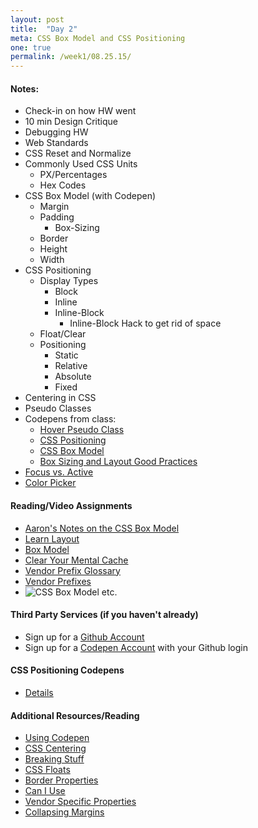 ```yaml
---
layout: post
title:  "Day 2"
meta: CSS Box Model and CSS Positioning
one: true
permalink: /week1/08.25.15/
---
```

#### Notes:
- Check-in on how HW went
- 10 min Design Critique
- Debugging HW
- Web Standards
- CSS Reset and Normalize
- Commonly Used CSS Units
    + PX/Percentages
    + Hex Codes
- CSS Box Model (with Codepen)
    + Margin
    + Padding
        * Box-Sizing
    + Border
    + Height
    + Width
- CSS Positioning
    + Display Types
        * Block
        * Inline
        * Inline-Block
            - Inline-Block Hack to get rid of space
    + Float/Clear
    + Positioning
        * Static
        * Relative
        * Absolute
        * Fixed
- Centering in CSS
- Pseudo Classes
- Codepens from class:
    + [Hover Pseudo Class](http://codepen.io/abbylarner/pen/MwNqmb)
    + [CSS Positioning](http://codepen.io/abbylarner/pen/WvVgbe)
    + [CSS Box Model](http://codepen.io/abbylarner/pen/NqQBjE)
    + [Box Sizing and Layout Good Practices](http://codepen.io/abbylarner/pen/YXmjyZ)
- [Focus vs. Active](http://stackoverflow.com/questions/1677990/what-is-the-difference-between-focus-and-active)
- [Color Picker](https://itunes.apple.com/us/app/color-picker/id641027709?mt=12)

#### Reading/Video Assignments
- [Aaron's Notes on the CSS Box Model](https://github.com/TIY-Austin-Front-End-Engineering/Curriculum/blob/master/css-box-model/README.md)
- [Learn Layout](http://learnlayout.com/)
- [Box Model](https://css-tricks.com/the-css-box-model/)
- [Clear Your Mental Cache](https://robots.thoughtbot.com/clear-your-mental-cache)
- [Vendor Prefix Glossary](https://developer.mozilla.org/en-US/docs/Glossary/Vendor_Prefix)
- [Vendor Prefixes](http://css-snippets.com/browser-prefix/)
- ![CSS Box Model etc.](/images/day_2_board.jpg)

#### Third Party Services (if you haven't already)
* Sign up for a [Github Account](https://github.com/)
* Sign up for a [Codepen Account](http://codepen.io/) with your Github login

#### CSS Positioning Codepens
- [Details](/08.25.15/css-positioning-codepens/)

#### Additional Resources/Reading
- [Using Codepen](https://css-tricks.com/video-screencasts/112-using-codepen/)
- [CSS Centering](https://css-tricks.com/centering-css-complete-guide/)
- [Breaking Stuff](http://alistapart.com/column/breaking-stuff)
- [CSS Floats](http://alistapart.com/article/css-floats-101)
- [Border Properties](https://developer.mozilla.org/en-US/docs/Web/CSS/border)
- [Can I Use](http://caniuse.com/#search=border%20image)
- [Vendor Specific Properties](http://www.sitepoint.com/web-foundations/vendor-specific-properties/)
- [Collapsing Margins](http://www.sitepoint.com/web-foundations/collapsing-margins/)

